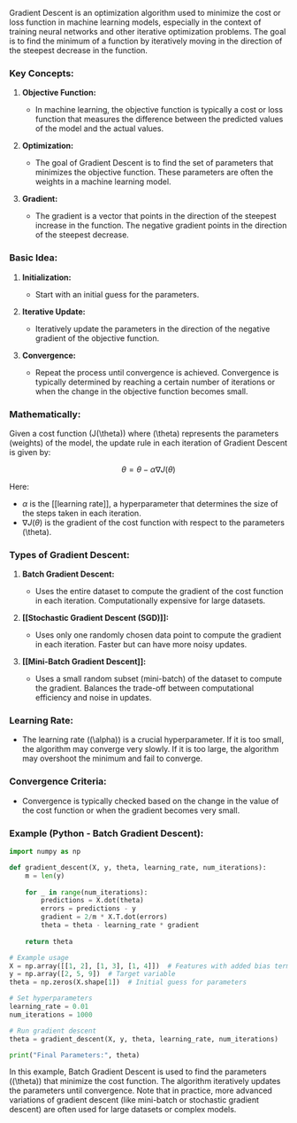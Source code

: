 Gradient Descent is an optimization algorithm used to minimize the cost or loss function in machine learning models, especially in the context of training neural networks and other iterative optimization problems. The goal is to find the minimum of a function by iteratively moving in the direction of the steepest decrease in the function.

### Key Concepts:

1. **Objective Function:**
   - In machine learning, the objective function is typically a cost or loss function that measures the difference between the predicted values of the model and the actual values.

2. **Optimization:**
   - The goal of Gradient Descent is to find the set of parameters that minimizes the objective function. These parameters are often the weights in a machine learning model.

3. **Gradient:**
   - The gradient is a vector that points in the direction of the steepest increase in the function. The negative gradient points in the direction of the steepest decrease.

### Basic Idea:

1. **Initialization:**
   - Start with an initial guess for the parameters.

2. **Iterative Update:**
   - Iteratively update the parameters in the direction of the negative gradient of the objective function.

3. **Convergence:**
   - Repeat the process until convergence is achieved. Convergence is typically determined by reaching a certain number of iterations or when the change in the objective function becomes small.

### Mathematically:

Given a cost function \(J(\theta)\) where \(\theta\) represents the parameters (weights) of the model, the update rule in each iteration of Gradient Descent is given by:

$$\theta = \theta - \alpha \nabla J(\theta)$$

Here:
- $\alpha$ is the [[learning rate]], a hyperparameter that determines the size of the steps taken in each iteration.
- $\nabla J(\theta)$ is the gradient of the cost function with respect to the parameters \(\theta\).

### Types of Gradient Descent:

1. **Batch Gradient Descent:**
   - Uses the entire dataset to compute the gradient of the cost function in each iteration. Computationally expensive for large datasets.

2. **[[Stochastic Gradient Descent (SGD)]]:**
   - Uses only one randomly chosen data point to compute the gradient in each iteration. Faster but can have more noisy updates.

3. **[[Mini-Batch Gradient Descent]]:**
   - Uses a small random subset (mini-batch) of the dataset to compute the gradient. Balances the trade-off between computational efficiency and noise in updates.

### Learning Rate:

- The learning rate (\(\alpha\)) is a crucial hyperparameter. If it is too small, the algorithm may converge very slowly. If it is too large, the algorithm may overshoot the minimum and fail to converge.

### Convergence Criteria:

- Convergence is typically checked based on the change in the value of the cost function or when the gradient becomes very small.

### Example (Python - Batch Gradient Descent):

```python
import numpy as np

def gradient_descent(X, y, theta, learning_rate, num_iterations):
    m = len(y)
    
    for _ in range(num_iterations):
        predictions = X.dot(theta)
        errors = predictions - y
        gradient = 2/m * X.T.dot(errors)
        theta = theta - learning_rate * gradient
    
    return theta

# Example usage
X = np.array([[1, 2], [1, 3], [1, 4]])  # Features with added bias term
y = np.array([2, 5, 9])  # Target variable
theta = np.zeros(X.shape[1])  # Initial guess for parameters

# Set hyperparameters
learning_rate = 0.01
num_iterations = 1000

# Run gradient descent
theta = gradient_descent(X, y, theta, learning_rate, num_iterations)

print("Final Parameters:", theta)
```

In this example, Batch Gradient Descent is used to find the parameters (\(\theta\)) that minimize the cost function. The algorithm iteratively updates the parameters until convergence. Note that in practice, more advanced variations of gradient descent (like mini-batch or stochastic gradient descent) are often used for large datasets or complex models.